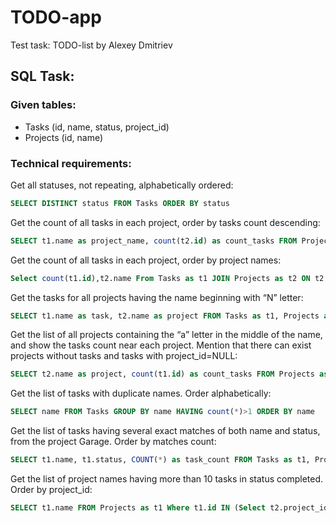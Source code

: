 # TODO-app
Test task: TODO-list by Alexey Dmitriev

## SQL Task:

### Given tables:

* Tasks (id, name, status, project_id)
* Projects (id, name)

### Technical requirements:

Get all statuses, not repeating, alphabetically ordered:
```sql
SELECT DISTINCT status FROM Tasks ORDER BY status
```

Get the count of all tasks in each project, order by tasks count descending:
```sql
SELECT t1.name as project_name, count(t2.id) as count_tasks FROM Projects as t1 LEFT JOIN Tasks as t2 ON t2.project_id = t1.id GROUP BY project_name ORDER BY count_tasks DESC
```

Get the count of all tasks in each project, order by project names:
```sql
Select count(t1.id),t2.name From Tasks as t1 JOIN Projects as t2 ON t2.id = t1.project_id GROUP BY project_id ORDER BY t2.name
```

Get the tasks for all projects having the name beginning with “N” letter:
```sql
SELECT t1.name as task, t2.name as project FROM Tasks as t1, Projects as t2 WHERE t2.name LIKE "N%" AND t1.project_id = t2.id
```

Get the list of all projects containing the “a” letter in the middle of the name, and show the tasks count near each project. Mention that there can exist projects without tasks and tasks with project_id=NULL:
```sql
SELECT t2.name as project, count(t1.id) as count_tasks FROM Projects as t2 LEFT JOIN Tasks as t1 on t1.project_id = t2.id WHERE t2.name LIKE "%a%" AND t2.name NOT LIKE "a%" AND t2.name NOT LIKE "%a" GROUP BY project
```

Get the list of tasks with duplicate names. Order alphabetically:
```sql
SELECT name FROM Tasks GROUP BY name HAVING count(*)>1 ORDER BY name
```

Get the list of tasks having several exact matches of both name and status, from the project Garage. Order by matches count:
```sql
SELECT t1.name, t1.status, COUNT(*) as task_count FROM Tasks as t1, Projects as t2 WHERE t2.name="Garage" AND t1.project_id = t2.id GROUP BY t1.name, t1.status HAVING count(*)>1 ORDER BY task_count
```

Get the list of project names having more than 10 tasks in status completed. Order by project_id:
```sql
SELECT t1.name FROM Projects as t1 Where t1.id IN (Select t2.project_id From Tasks as t2 Where t2.status = 0 HAVING count(*)>10) ORDER BY t1.id
